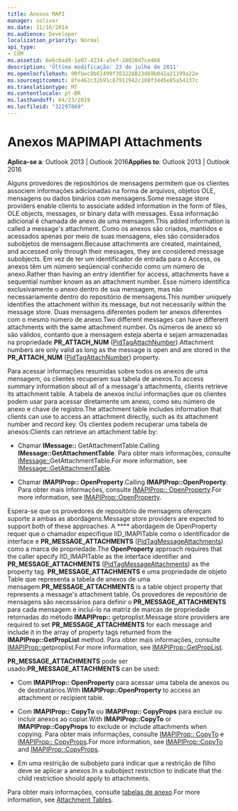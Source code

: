 ```yaml
---
title: Anexos MAPI
manager: soliver
ms.date: 11/16/2014
ms.audience: Developer
localization_priority: Normal
api_type:
- COM
ms.assetid: 6e6c6ad9-1e07-4234-a5ef-18020d7ce468
description: 'Última modificação: 23 de julho de 2011'
ms.openlocfilehash: 90fbec8b61499f383228823d69b041a21199a22e
ms.sourcegitcommit: 8fe462c32b91c87911942c188f3445e85a54137c
ms.translationtype: MT
ms.contentlocale: pt-BR
ms.lasthandoff: 04/23/2019
ms.locfileid: "32297869"
---
```

# <a name="mapi-attachments"></a><span data-ttu-id="f1a7e-103">Anexos MAPI</span><span class="sxs-lookup"><span data-stu-id="f1a7e-103">MAPI Attachments</span></span>

  
  
<span data-ttu-id="f1a7e-104">**Aplica-se a**: Outlook 2013 | Outlook 2016</span><span class="sxs-lookup"><span data-stu-id="f1a7e-104">**Applies to**: Outlook 2013 | Outlook 2016</span></span> 
  
<span data-ttu-id="f1a7e-105">Alguns provedores de repositórios de mensagens permitem que os clientes associem informações adicionadas na forma de arquivos, objetos OLE, mensagens ou dados binários com mensagens.</span><span class="sxs-lookup"><span data-stu-id="f1a7e-105">Some message store providers enable clients to associate added information in the form of files, OLE objects, messages, or binary data with messages.</span></span> <span data-ttu-id="f1a7e-106">Essa informação adicional é chamada de anexo de uma mensagem.</span><span class="sxs-lookup"><span data-stu-id="f1a7e-106">This added information is called a message's attachment.</span></span> <span data-ttu-id="f1a7e-107">Como os anexos são criados, mantidos e acessados apenas por meio de suas mensagens, eles são considerados subobjetos de mensagem.</span><span class="sxs-lookup"><span data-stu-id="f1a7e-107">Because attachments are created, maintained, and accessed only through their messages, they are considered message subobjects.</span></span> <span data-ttu-id="f1a7e-108">Em vez de ter um identificador de entrada para o Access, os anexos têm um número seqüencial conhecido como um número de anexo.</span><span class="sxs-lookup"><span data-stu-id="f1a7e-108">Rather than having an entry identifier for access, attachments have a sequential number known as an attachment number.</span></span> <span data-ttu-id="f1a7e-109">Esse número identifica exclusivamente o anexo dentro de sua mensagem, mas não necessariamente dentro do repositório de mensagens.</span><span class="sxs-lookup"><span data-stu-id="f1a7e-109">This number uniquely identifies the attachment within its message, but not necessarily within the message store.</span></span> <span data-ttu-id="f1a7e-110">Duas mensagens diferentes podem ter anexos diferentes com o mesmo número de anexo.</span><span class="sxs-lookup"><span data-stu-id="f1a7e-110">Two different messages can have different attachments with the same attachment number.</span></span> <span data-ttu-id="f1a7e-111">Os números de anexo só são válidos, contanto que a mensagem esteja aberta e sejam armazenadas na propriedade **PR_ATTACH_NUM** ([PidTagAttachNumber](pidtagattachnumber-canonical-property.md)).</span><span class="sxs-lookup"><span data-stu-id="f1a7e-111">Attachment numbers are only valid as long as the message is open and are stored in the **PR_ATTACH_NUM** ([PidTagAttachNumber](pidtagattachnumber-canonical-property.md)) property.</span></span>
  
<span data-ttu-id="f1a7e-112">Para acessar informações resumidas sobre todos os anexos de uma mensagem, os clientes recuperam sua tabela de anexos.</span><span class="sxs-lookup"><span data-stu-id="f1a7e-112">To access summary information about all of a message's attachments, clients retrieve its attachment table.</span></span> <span data-ttu-id="f1a7e-113">A tabela de anexos inclui informações que os clientes podem usar para acessar diretamente um anexo, como seu número de anexo e chave de registro.</span><span class="sxs-lookup"><span data-stu-id="f1a7e-113">The attachment table includes information that clients can use to access an attachment directly, such as its attachment number and record key.</span></span> <span data-ttu-id="f1a7e-114">Os clientes podem recuperar uma tabela de anexos:</span><span class="sxs-lookup"><span data-stu-id="f1a7e-114">Clients can retrieve an attachment table by:</span></span>
  
- <span data-ttu-id="f1a7e-115">Chamar **IMessage::** GetAttachmentTable.</span><span class="sxs-lookup"><span data-stu-id="f1a7e-115">Calling **IMessage::GetAttachmentTable**.</span></span> <span data-ttu-id="f1a7e-116">Para obter mais informações, consulte [IMessage::](imessage-getattachmenttable.md)GetAttachmentTable.</span><span class="sxs-lookup"><span data-stu-id="f1a7e-116">For more information, see [IMessage::GetAttachmentTable](imessage-getattachmenttable.md).</span></span>
    
- <span data-ttu-id="f1a7e-117">Chamar **IMAPIProp:: OpenProperty**.</span><span class="sxs-lookup"><span data-stu-id="f1a7e-117">Calling **IMAPIProp::OpenProperty**.</span></span> <span data-ttu-id="f1a7e-118">Para obter mais informações, consulte [IMAPIProp:: OpenProperty](imapiprop-openproperty.md).</span><span class="sxs-lookup"><span data-stu-id="f1a7e-118">For more information, see [IMAPIProp::OpenProperty](imapiprop-openproperty.md).</span></span>
    
<span data-ttu-id="f1a7e-119">Espera-se que os provedores de repositório de mensagens ofereçam suporte a ambas as abordagens.</span><span class="sxs-lookup"><span data-stu-id="f1a7e-119">Message store providers are expected to support both of these approaches.</span></span> <span data-ttu-id="f1a7e-120">A \*\*\*\* abordagem de OpenProperty requer que o chamador especifique IID_IMAPITable como o identificador de interface e **PR_MESSAGE_ATTACHMENTS** ([PidTagMessageAttachments](pidtagmessageattachments-canonical-property.md)) como a marca de propriedade.</span><span class="sxs-lookup"><span data-stu-id="f1a7e-120">The **OpenProperty** approach requires that the caller specify IID_IMAPITable as the interface identifier and **PR_MESSAGE_ATTACHMENTS** ([PidTagMessageAttachments](pidtagmessageattachments-canonical-property.md)) as the property tag.</span></span> <span data-ttu-id="f1a7e-121">**PR_MESSAGE_ATTACHMENTS** é uma propriedade de objeto Table que representa a tabela de anexos de uma mensagem.</span><span class="sxs-lookup"><span data-stu-id="f1a7e-121">**PR_MESSAGE_ATTACHMENTS** is a table object property that represents a message's attachment table.</span></span> <span data-ttu-id="f1a7e-122">Os provedores de repositório de mensagens são necessários para definir o **PR_MESSAGE_ATTACHMENTS** para cada mensagem e incluí-lo na matriz de marcas de propriedade retornadas do método **IMAPIProp::** getproplist.</span><span class="sxs-lookup"><span data-stu-id="f1a7e-122">Message store providers are required to set **PR_MESSAGE_ATTACHMENTS** for each message and include it in the array of property tags returned from the **IMAPIProp::GetPropList** method.</span></span> <span data-ttu-id="f1a7e-123">Para obter mais informações, consulte [IMAPIProp::](imapiprop-getproplist.md)getproplist.</span><span class="sxs-lookup"><span data-stu-id="f1a7e-123">For more information, see [IMAPIProp::GetPropList](imapiprop-getproplist.md).</span></span>
  
 <span data-ttu-id="f1a7e-124">**PR_MESSAGE_ATTACHMENTS** pode ser usado:</span><span class="sxs-lookup"><span data-stu-id="f1a7e-124">**PR_MESSAGE_ATTACHMENTS** can be used:</span></span> 
  
- <span data-ttu-id="f1a7e-125">Com **IMAPIProp:: OpenProperty** para acessar uma tabela de anexos ou de destinatários.</span><span class="sxs-lookup"><span data-stu-id="f1a7e-125">With **IMAPIProp::OpenProperty** to access an attachment or recipient table.</span></span> 
    
- <span data-ttu-id="f1a7e-126">Com **IMAPIProp:: CopyTo** ou **IMAPIProp:: CopyProps** para excluir ou incluir anexos ao copiar.</span><span class="sxs-lookup"><span data-stu-id="f1a7e-126">With **IMAPIProp::CopyTo** or **IMAPIProp::CopyProps** to exclude or include attachments when copying.</span></span> <span data-ttu-id="f1a7e-127">Para obter mais informações, consulte [IMAPIProp:: CopyTo](imapiprop-copyto.md) e [IMAPIProp:: CopyProps](imapiprop-copyprops.md).</span><span class="sxs-lookup"><span data-stu-id="f1a7e-127">For more information, see [IMAPIProp::CopyTo](imapiprop-copyto.md) and [IMAPIProp::CopyProps](imapiprop-copyprops.md).</span></span>
    
- <span data-ttu-id="f1a7e-128">Em uma restrição de subobjeto para indicar que a restrição de filho deve se aplicar a anexos.</span><span class="sxs-lookup"><span data-stu-id="f1a7e-128">In a subobject restriction to indicate that the child restriction should apply to attachments.</span></span>
    
<span data-ttu-id="f1a7e-129">Para obter mais informações, consulte [tabelas de anexo](attachment-tables.md).</span><span class="sxs-lookup"><span data-stu-id="f1a7e-129">For more information, see [Attachment Tables](attachment-tables.md).</span></span>
  

